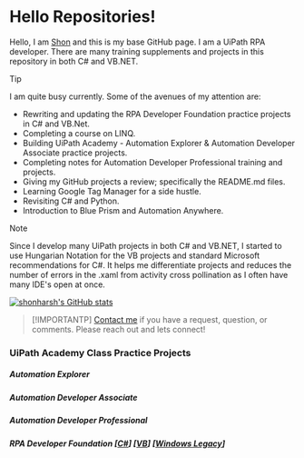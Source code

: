 # Hello Repositories!

Hello, I am [Shon](https://bit.ly/m/shon) and this is my base GitHub page.  I am a UiPath RPA developer.  There are many training supplements and projects in this repository in both C# and VB.NET.

> [!TIP]
> I am quite busy currently.  Some of the avenues of my attention are:
> - Rewriting and updating the RPA Developer Foundation practice projects in C# and VB.Net.
> - Completing a course on LINQ.
> - Building UiPath Academy - Automation Explorer & Automation Developer Associate practice projects.
> - Completing notes for Automation Developer Professional training and projects.
> - Giving my GitHub projects a review; specifically the README.md files.
> - Learning Google Tag Manager for a side hustle.
> - Revisiting C# and Python.
> - Introduction to Blue Prism and Automation Anywhere.

> [!NOTE]
> Since I develop many UiPath projects in both C# and VB.NET, I started to use Hungarian Notation for the VB projects and standard Microsoft recommendations for C#.  It helps me differentiate projects and reduces the number of errors in the .xaml from activity cross pollination as I often have many IDE's open at once.

[![shonharsh's GitHub stats](https://github-readme-stats.vercel.app/api?username=shonharsh&show_icons=true&theme=dark#gh-dark-mode-only)](https://bit.ly/m/shon)

> [!IMPORTANTP]
> [Contact me](shon.harsh@gmail.com) if you have a request, question, or comments.  Please reach out and lets connect!

### UiPath Academy Class Practice Projects

##### Automation Explorer

##### Automation Developer Associate

##### Automation Developer Professional

##### RPA Developer Foundation [[C#](https://github.com/ShonHarsh/RPADev-S02P01-ForEachIfStatement)] [[VB](https://github.com/ShonHarsh/RPADev-S02P01-ForEachIfStatement-VB)] [[Windows Legacy](https://github.com/ShonHarsh/RPADev-S02P01-ForEachIfStatement-WindowsLegacy)]
